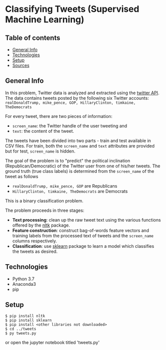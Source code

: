 # Classifying Tweets (Supervised Machine Learning)


## Table of contents
* [General Info](#general-info)
* [Technologies](#technologies)
* [Setup](#setup)
* [Sources](#sources)


## General Info
In this problem, Twitter data is analyzed and extracted using the [twitter API](https://dev.twitter.com/overview/api). The data contains tweets posted by the following six Twitter accounts: `realDonaldTrump, mike_pence, GOP, HillaryClinton, timkaine, TheDemocrats`

For every tweet, there are two pieces of information:
- `screen_name`: the Twitter handle of the user tweeting and
- `text`: the content of the tweet.

The tweets have been divided into two parts - train and test available in CSV files. For train, both the `screen_name` and `text` attributes are provided but for test, `screen_name` is hidden.

The goal of the problem is to "predict" the political inclination (Republican/Democratic) of the Twitter user from one of his/her tweets. The ground truth (true class labels) is determined from the `screen_name` of the tweet as follows
- `realDonaldTrump, mike_pence, GOP` are Republicans
- `HillaryClinton, timkaine, TheDemocrats` are Democrats

This is a binary classification problem. 

The problem proceeds in three stages:
- **Text processing**: clean up the raw tweet text using the various functions offered by the [nltk](http://www.nltk.org/genindex.html) package.
- **Feature construction**: construct bag-of-words feature vectors and training labels from the processed text of tweets and the `screen_name` columns respectively.
- **Classification**: use [sklearn](http://scikit-learn.org/stable/modules/classes.html) package to learn a model which classifies the tweets as desired. 


## Technologies
* Python 3.7
* Anaconda3
* pip


## Setup
```
$ pip install nltk
$ pip install sklearn
$ pip install <other libraries not downloaded>
$ cd ../tweets
$ py tweets.py
```

or open the jupyter notebook titled 'tweets.py'
